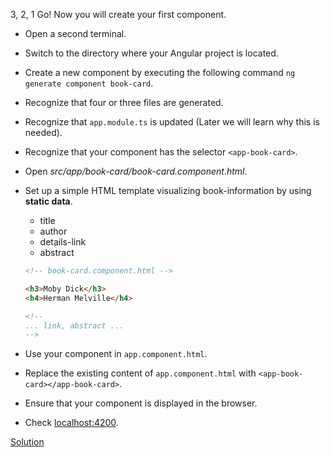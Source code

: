 3, 2, 1 Go! Now you will create your first component.

- Open a second terminal.
- Switch to the directory where your Angular project is located.
- Create a new component by executing the following command `ng generate component book-card`.
- Recognize that four or three files are generated.
- Recognize that `app.module.ts` is updated (Later we will learn why this is needed).
- Recognize that your component has the selector `<app-book-card>`.

- Open _src/app/book-card/book-card.component.html_.
- Set up a simple HTML template visualizing book-information by using **static data**.
  - title
  - author
  - details-link
  - abstract
  
  ```html
  <!-- book-card.component.html -->
  
  <h3>Moby Dick</h3>
  <h4>Herman Melville</h4>  

  <!--
  ... link, abstract ...
  -->
  ```

- Use your component in `app.component.html`.
- Replace the existing content of `app.component.html` with `<app-book-card></app-book-card>`.
- Ensure that your component is displayed in the browser.
- Check [localhost:4200](http://localhost:4200).



[Solution](https://stackblitz.com/github/workshops-de/angular-workshop/tree/solve--your-1st-component)
